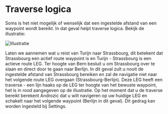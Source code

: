 # Traverse logica

Soms is het niet mogelijk of wenselijk dat een ingestelde afstand van een waypoint wordt bereikt. In dat geval helpt traverse logica. Bekijk de illustratie:

![Illustratie][1]

 [1]: traverse.png

Laten we aannemen wat u reist van Turijn naar Strassbourg, dit betekent dat Strassbourg een actief route waypoint is en Turijn - Strassbourg is een actieve route LEG. Ter hoogte van Bern besluit u om Strassbourg over te slaan en direct door te gaan naar Berlijn. In dit geval zult u nooit de ingestelde afstand van Strassbourg bereiken en zal de navigatie niet naar het volgende route LEG overgaan (Strassbourg-Berlijn). Deze LEG heeft een traverse - een lijn haaks op de LEG ter hoogte van het bewuste waypoint, het is in rood aangegeven op de illustratie. Op het moment dat u de traverse bereikt berekent Androzic dat u wilt navigeren op uw huidige LEG en schakelt naar het volgende waypoint (Berlijn in dit geval). Dit gedrag kan worden ingesteld bij Settings.